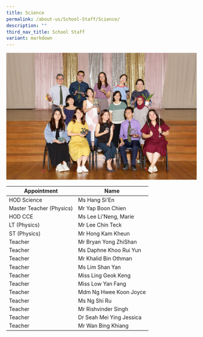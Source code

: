 ```yaml
---
title: Science
permalink: /about-us/School-Staff/Science/
description: ""
third_nav_title: School Staff
variant: markdown
---
```

![](/images/Dept%20Photo/SCIENCE_DEPARTMENT_2802_FORMAL.jpg)


| Appointment | Name | 
| -------- | -------- | 
| HOD Science    | Ms Hang Si'En   | 
| Master Teacher (Physics)     | Mr Yap Boon Chien    | 
| HOD CCE     | Ms Lee Li'Neng, Marie    | 
| LT  (Physics)    | Mr Lee Chin Teck    | 
| ST (Physics)     | Mr Hong Kam Kheun     | 
| Teacher     | Mr Bryan Yong ZhiShan     | 
| Teacher     | Ms Daphne Khoo Rui Yun    | 
| Teacher     | Mr Khalid Bin Othman     | 
| Teacher     | Ms Lim Shan Yan   | 
| Teacher     | Miss Ling Geok Keng    | 
| Teacher     | Miss Low Yan Fang    |
| Teacher     | Mdm Ng Hwee Koon Joyce    |
| Teacher     | Ms Ng Shi Ru    |
| Teacher     | Mr Rishvinder Singh    |
| Teacher     | Dr Seah Mei Ying Jessica    |
| Teacher     | Mr Wan Bing Khiang    |
